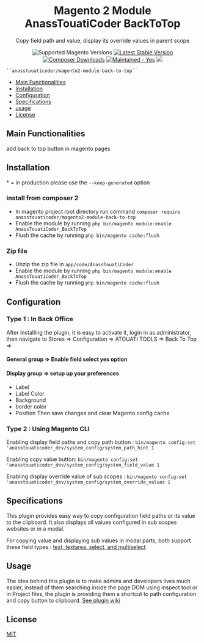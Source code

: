 <h1 style="text-align: center;">Magento 2 Module AnassTouatiCoder BackToTop</h1>
<div style="text-align: center;">
  <p>Copy field path and value, display its override values in parent scope</p>
  <img src="https://img.shields.io/badge/magento-2.2%20|%202.3%20|%202.4-brightgreen.svg?logo=magento&longCache=true&style=flat-square" alt="Supported Magento Versions" />
  <a href="https://packagist.org/packages/anasstouaticoder/magento2-module-back-to-top" target="_blank"><img src="https://img.shields.io/packagist/v/anasstouaticoder/magento2-module-back-to-top.svg?style=flat-square" alt="Latest Stable Version" /></a>
  <a href="https://packagist.org/packages/anasstouaticoder/magento2-module-back-to-top" target="_blank"><img src="https://poser.pugx.org/anasstouaticoder/magento2-module-back-to-top/downloads" alt="Composer Downloads" /></a>
  <a href="https://GitHub.com/Naereen/StrapDown.js/graphs/commit-activity" target="_blank"><img src="https://img.shields.io/badge/maintained%3F-yes-brightgreen.svg?style=flat-square" alt="Maintained - Yes" /></a>
  <a href="https://opensource.org/licenses/MIT" target="_blank"><img src="https://img.shields.io/badge/license-MIT-blue.svg" /></a>
</div>

    ``anasstouaticoder/magento2-module-back-to-top``

 - [Main Functionalities](#markdown-header-main-functionalities)
 - [Installation](#markdown-header-installation)
 - [Configuration](#markdown-header-configuration)
 - [Specifications](#markdown-header-specifications)
 - [usage](#markdown-header-usage)
 - [License](#markdown-header-license)


## Main Functionalities
add back to top button in magento pages
## Installation
\* = in production please use the `--keep-generated` option

### install from composer 2

 - In magento project root directory run command `composer require anasstouaticoder/magento2-module-back-to-top`
 - Enable the module by running `php bin/magento module:enable AnassTouatiCoder_BackToTop`
 - Flush the cache by running `php bin/magento cache:flush`


### Zip file

 - Unzip the zip file in `app/code/AnassTouatiCoder`
 - Enable the module by running `php bin/magento module:enable AnassTouatiCoder_BackToTop`
 - Flush the cache by running `php bin/magento cache:flush`

## Configuration

### Type 1 : In Back Office
After installing the plugin, it is easy to activate it, login in as administrator, then navigate 
to Stores => Configuration => ATOUATI TOOLS => Back To Top =>
#### General group => Enable field select yes option
#### Display group => setup up your preferences 
- Label
- Label Color
- Background
- border color
- Position
Then save changes and clear Magento config cache

### Type 2 : Using Magento CLI

Enabling display field paths and copy path button : `bin/magento config:set 'anasstouaticoder_dev/system_config/system_path_hint 1`

Enabling copy value button: `bin/magento config:set 'anasstouaticoder_dev/system_config/system_field_value 1`

Enabling display override value of sub scopes : `bin/magento config:set 'anasstouaticoder_dev/system_config/system_override_values 1`

## Specifications

This plugin provides easy way to copy configuration field paths or its value to the clipboard. It also displays all values configured in sub scopes websites or in a modal.

For copying value and displaying sub values in modal parts, both support these field types : [text, textarea, select, and multiselect]()

## Usage

The idea behind this plugin is to make admins and developers lives much easier, instead of them searching inside the page DOM using inspect tool or in Project files, the plugin is providing them a shortcut to  path configuration and copy button to clipboard.
[See plugin wiki](https://github.com/anasstouaticoder/magento2-module-back-to-top/wiki/Project-Demo)

## License

[MIT](https://opensource.org/licenses/MIT)
